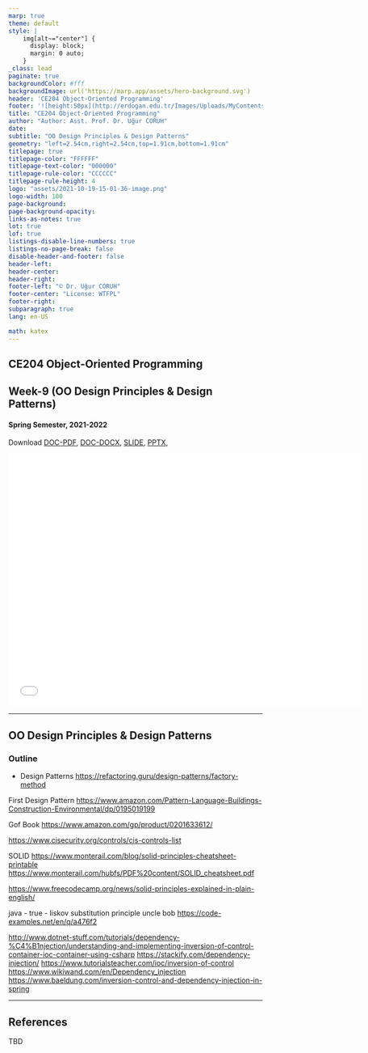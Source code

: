 ```yaml
---
marp: true
theme: default
style: |
    img[alt~="center"] {
      display: block;
      margin: 0 auto;
    }
_class: lead
paginate: true
backgroundColor: #fff
backgroundImage: url('https://marp.app/assets/hero-background.svg')
header: 'CE204 Object-Oriented Programming'
footer: '![height:50px](http://erdogan.edu.tr/Images/Uploads/MyContents/L_379-20170718142719217230.jpg) RTEU CE204 Week-9'
title: "CE204 Object-Oriented Programming"
author: "Author: Asst. Prof. Dr. Uğur CORUH"
date:
subtitle: "OO Design Principles & Design Patterns"
geometry: "left=2.54cm,right=2.54cm,top=1.91cm,bottom=1.91cm"
titlepage: true
titlepage-color: "FFFFFF"
titlepage-text-color: "000000"
titlepage-rule-color: "CCCCCC"
titlepage-rule-height: 4
logo: "assets/2021-10-19-15-01-36-image.png"
logo-width: 100 
page-background:
page-background-opacity:
links-as-notes: true
lot: true
lof: true
listings-disable-line-numbers: true
listings-no-page-break: false
disable-header-and-footer: false
header-left:
header-center:
header-right:
footer-left: "© Dr. Uğur CORUH"
footer-center: "License: WTFPL"
footer-right:
subparagraph: true
lang: en-US 

math: katex
---
```


<!-- _backgroundColor: aquq -->

<!-- _color: orange -->

<!-- paginate: false -->

## CE204 Object-Oriented Programming

## Week-9 (OO Design Principles & Design Patterns)

#### Spring Semester, 2021-2022

Download [DOC-PDF](ce204-week-9.en.md_doc.pdf), [DOC-DOCX](ce204-week-9.en.md_word.docx), [SLIDE](ce204-week-9.en.md_slide.pdf), [PPTX](ce204-week-9.en.md_slide.pptx),

<iframe width=700, height=500 frameBorder=0 src="../ce204-week-9.en.md_slide.html"></iframe>

---

<!-- paginate: true -->

## OO Design Principles & Design Patterns

### Outline

- Design Patterns
https://refactoring.guru/design-patterns/factory-method

First Design Pattern
https://www.amazon.com/Pattern-Language-Buildings-Construction-Environmental/dp/0195019199

Gof Book
https://www.amazon.com/gp/product/0201633612/

https://www.cisecurity.org/controls/cis-controls-list

SOLID
https://www.monterail.com/blog/solid-principles-cheatsheet-printable
https://www.monterail.com/hubfs/PDF%20content/SOLID_cheatsheet.pdf

https://www.freecodecamp.org/news/solid-principles-explained-in-plain-english/

java - true - liskov substitution principle uncle bob
https://code-examples.net/en/q/a476f2


http://www.dotnet-stuff.com/tutorials/dependency-%C4%B1njection/understanding-and-implementing-inversion-of-control-container-ioc-container-using-csharp
https://stackify.com/dependency-injection/
https://www.tutorialsteacher.com/ioc/inversion-of-control
https://www.wikiwand.com/en/Dependency_injection
https://www.baeldung.com/inversion-control-and-dependency-injection-in-spring

---

## References

TBD
